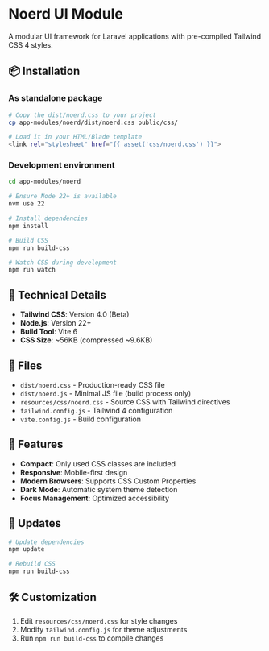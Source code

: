 # Noerd UI Module

A modular UI framework for Laravel applications with pre-compiled Tailwind CSS 4 styles.

## 📦 Installation

### As standalone package

```bash
# Copy the dist/noerd.css to your project
cp app-modules/noerd/dist/noerd.css public/css/

# Load it in your HTML/Blade template
<link rel="stylesheet" href="{{ asset('css/noerd.css') }}">
```

### Development environment

```bash
cd app-modules/noerd

# Ensure Node 22+ is available
nvm use 22

# Install dependencies
npm install

# Build CSS
npm run build-css

# Watch CSS during development
npm run watch
```

## 🔧 Technical Details

- **Tailwind CSS**: Version 4.0 (Beta)
- **Node.js**: Version 22+
- **Build Tool**: Vite 6
- **CSS Size**: ~56KB (compressed ~9.6KB)

## 📁 Files

- `dist/noerd.css` - Production-ready CSS file
- `dist/noerd.js` - Minimal JS file (build process only)
- `resources/css/noerd.css` - Source CSS with Tailwind directives
- `tailwind.config.js` - Tailwind 4 configuration
- `vite.config.js` - Build configuration

## 🚀 Features

- **Compact**: Only used CSS classes are included
- **Responsive**: Mobile-first design
- **Modern Browsers**: Supports CSS Custom Properties
- **Dark Mode**: Automatic system theme detection
- **Focus Management**: Optimized accessibility

## 🔄 Updates

```bash
# Update dependencies
npm update

# Rebuild CSS
npm run build-css
```

## 🛠️ Customization

1. Edit `resources/css/noerd.css` for style changes
2. Modify `tailwind.config.js` for theme adjustments
3. Run `npm run build-css` to compile changes
